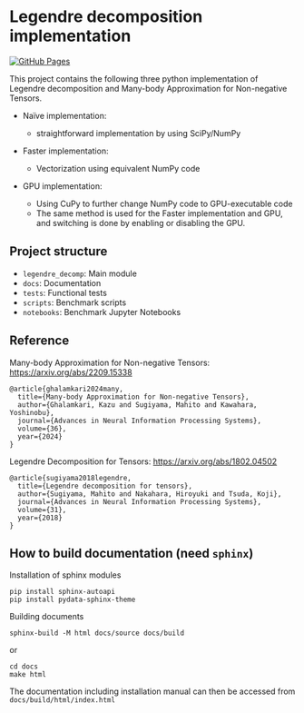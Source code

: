 # Legendre decomposition implementation

[![GitHub Pages](https://github.com/kojima-r/pyLegendreDecomposition/actions/workflows/gh-pages.yml/badge.svg)](https://github.com/kojima-r/pyLegendreDecomposition/actions/workflows/gh-pages.yml)

This project contains the following three python implementation of Legendre decomposition and Many-body Approximation for Non-negative Tensors.

- Naïve implementation:
  - straightforward implementation by using SciPy/NumPy

- Faster implementation:
  - Vectorization using equivalent NumPy code

- GPU implementation:
  - Using CuPy to further change NumPy code to GPU-executable code
  - The same method is used for the Faster implementation and GPU, and switching is done by enabling or disabling the GPU.

## Project structure
- `legendre_decomp`: Main module
- `docs`: Documentation
- `tests`: Functional tests
- `scripts`: Benchmark scripts
- `notebooks`: Benchmark Jupyter Notebooks

## Reference
Many-body Approximation for Non-negative Tensors:
https://arxiv.org/abs/2209.15338
```
@article{ghalamkari2024many,
  title={Many-body Approximation for Non-negative Tensors},
  author={Ghalamkari, Kazu and Sugiyama, Mahito and Kawahara, Yoshinobu},
  journal={Advances in Neural Information Processing Systems},
  volume={36},
  year={2024}
}
```
Legendre Decomposition for Tensors:
https://arxiv.org/abs/1802.04502
```
@article{sugiyama2018legendre,
  title={Legendre decomposition for tensors},
  author={Sugiyama, Mahito and Nakahara, Hiroyuki and Tsuda, Koji},
  journal={Advances in Neural Information Processing Systems},
  volume={31},
  year={2018}
}
```

## How to build documentation (need `sphinx`)
Installation of sphinx modules
```shell
pip install sphinx-autoapi
pip install pydata-sphinx-theme
```

Building documents
```shell
sphinx-build -M html docs/source docs/build
```

or

```shell
cd docs
make html
```

The documentation including installation manual can then be accessed from `docs/build/html/index.html`

